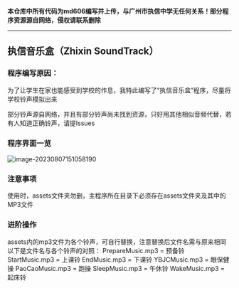 **本仓库中所有代码为md606编写并上传，与广州市执信中学无任何关系！部分程序资源源自网络，侵权请联系删除**

---

## 执信音乐盒（Zhixin SoundTrack）

### 程序编写原因：

为了让学生在家也能感受到学校的作息，我特此编写了“执信音乐盒”程序，尽量将学校铃声模拟出来

部分铃声源自网络，并且有部分铃声尚未找到资源，只好用其他相似音频代替，若有人知道正确铃声，请提Issues

### 程序界面一览

![image-20230807151058190](https://s3.bmp.ovh/imgs/2023/08/07/134365910b8da3ce.png)

### 注意事项

使用时，assets文件夹勿删，主程序所在目录下必须存在assets文件夹及其中的MP3文件

### 进阶操作

assets内的mp3文件为各个铃声，可自行替换，注意替换后文件名需与原来相同
以下是文件名与各个铃声的对照：
PrepareMusic.mp3 =  预备铃
StartMusic.mp3   =  上课铃
EndMusic.mp3     =  下课铃
YBJCMusic.mp3    =  眼保健操
PaoCaoMusic.mp3  =  跑操
SleepMusic.mp3   =  午休铃
WakeMusic.mp3    =  起床铃
